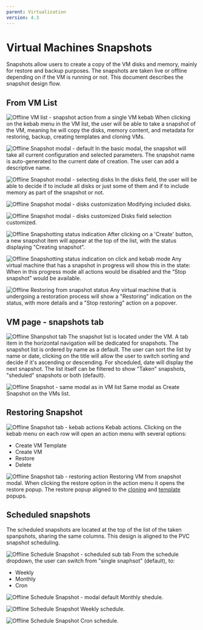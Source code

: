 ```yaml
---
parent: Virtualization
version: 4.3
---
```


# Virtual Machines Snapshots

Snapshots allow users to create a copy of the VM disks and memory, mainly for restore and backup purposes. The snapshots are taken live or offline depending on if the VM is running or not. 
This document describes the snapshot design flow.

## From VM List 

![Offline VM list - snapshot action from a single VM kebab](img/1-00.jpg)
When clicking on the kebab menu in the VM list, the user will be able to take a snapshot of the VM, meaning he will copy the disks, memory content, and metadata for restoring, backup, creating templates and cloning VMs.

![Offline Snapshot modal - default](img/1-01.jpg)
In the basic modal, the snapshot will take all current configuration and selected parameters.
The snapshot name is auto-generated to the current date of creation. The user can add a descriptive name.

![Offline Snapshot modal - selecting disks](img/1-02.jpg)
In the disks field, the user will be able to decide if to include all disks or just some of them and if to include memory as part of the snapshot or not.

![Offline Snapshot modal - disks customization](img/1-03.jpg)
Modifying included disks.

![Offline Snapshot modal - disks customized](img/1-04.jpg)
Disks field selection customized.

![Offline Snapshotting status indication](img/1-05.jpg)
After clicking on a 'Create' button, a new snapshot item will appear at the top of the list, with the status displaying "Creating snapshot".

![Offline Snapshotting status indication on click and kebab mode](img/1-06.jpg)
Any virtual machine that has a snapshot in progress will show this in the state:
When in this progress mode all actions would be disabled and the “Stop snapshot” would be available.

![Offline Restoring from snapshot status](img/1-07.jpg)
Any virtual machine that is undergoing a restoration process will show a "Restoring" indication on the status, with more details and a "Stop restoring" action on a popover. 

## VM page - snapshots tab

![Offline Shanpshot tab](img/2-00.jpg)
The snapshot list is located under the VM. A tab item in the horizontal navigation will be dedicated for snapshots. The snapshot list is ordered by name as a default.
The user can sort the list by name or date, clicking on the title will allow the user to switch sorting and decide if it's ascending or descending. For shceduled, date will display the next snapshot.
The list itself can be filtered to show "Taken" snapshots, "sheduled" snapshots or both (default).

![Offline Snapshot - same modal as in VM list](img/2-01.jpg)
Same modal as Create Snapshot on the VMs list.

## Restoring Snapshot

![Offline Snapshot tab - kebab actions](img/2-03.jpg)
Kebab actions.
Clicking on the kebab menu on each row will open an action menu with several options:
- Create VM Template
- Create VM
- Restore
- Delete

![Offline Snapshot tab - restoring action](img/2-04.jpg)
Restoring VM from snapshot modal. When clicking the restore option in the action menu it opens the restore popup. The restore popup aligned to the [cloning](http://openshift.github.io/openshift-origin-design/web-console/knikubevirt/clone-vm/clone-vm) and [template](http://openshift.github.io/openshift-origin-design/web-console/knikubevirt/vm-templates/vm-templates) popups.

## Scheduled snapshots

The scheduled snapshots are located at the top of the list of the taken spanpshots, sharing the same columns.
This design is aligned to the PVC snapshot scheduling.

![Offline Schedule Snapshot - scheduled sub tab](img/3-00.jpg)
From the schedule dropdown, the user can switch from "single snaphsot" (default), to:
- Weekly
- Monthly
- Cron

![Offline Schedule Snapshot - modal default](img/3-01.jpg)
Monthly shedule.

![Offline Schedule Snapshot](img/3-02.jpg)
Weekly schedule.

![Offline Schedule Snapshot](img/3-03.jpg)
Cron schedule.